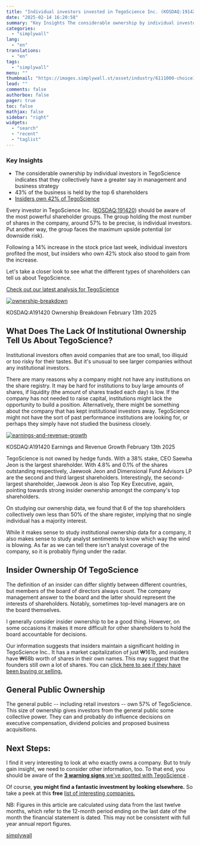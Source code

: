 ```yaml
---
title: "Individual investors invested in TegoScience Inc. (KOSDAQ:191420) up 14% last week, insiders too were rewarded"
date: "2025-02-14 16:20:58"
summary: "Key Insights The considerable ownership by individual investors in TegoScience indicates that they collectively have a greater say in management and business strategy 43% of the business is held by the top 6 shareholders Insiders own 42% of TegoScience Every investor in TegoScience Inc. (KOSDAQ:191420) should be aware of the..."
categories:
  - "simplywall"
lang:
  - "en"
translations:
  - "en"
tags:
  - "simplywall"
menu: ""
thumbnail: "https://images.simplywall.st/asset/industry/6111000-choice1-main-header/1585186710114"
lead: ""
comments: false
authorbox: false
pager: true
toc: false
mathjax: false
sidebar: "right"
widgets:
  - "search"
  - "recent"
  - "taglist"
---
```


### Key Insights

* The considerable ownership by individual investors in TegoScience indicates that they collectively have a greater say in management and business strategy
* 43% of the business is held by the top 6 shareholders
* [Insiders own 42% of TegoScience](https://simplywall.st/stocks/kr/pharmaceuticals-biotech/kosdaq-a191420/tegoscience-shares/ownership)

Every investor in TegoScience Inc. ([KOSDAQ:191420](https://simplywall.st/stocks/kr/pharmaceuticals-biotech/kosdaq-a191420/tegoscience-shares)) should be aware of the most powerful shareholder groups. The group holding the most number of shares in the company, around 57% to be precise, is individual investors. Put another way, the group faces the maximum upside potential (or downside risk).

Following a 14% increase in the stock price last week, individual investors profited the most, but insiders who own 42% stock also stood to gain from the increase.

Let's take a closer look to see what the different types of shareholders can tell us about TegoScience.

 [Check out our latest analysis for TegoScience](https://simplywall.st/stocks/kr/pharmaceuticals-biotech/kosdaq-a191420/tegoscience-shares) 

[![ownership-breakdown](https://images.simplywall.st/asset/chart/29157494-ownership-breakdown-1-dark/1739489928169)](https://simplywall.st/stocks/kr/pharmaceuticals-biotech/kosdaq-a191420/tegoscience-shares/ownership)

KOSDAQ:A191420 Ownership Breakdown February 13th 2025

What Does The Lack Of Institutional Ownership Tell Us About TegoScience?
------------------------------------------------------------------------

Institutional investors often avoid companies that are too small, too illiquid or too risky for their tastes. But it's unusual to see larger companies without any institutional investors.

There are many reasons why a company might not have any institutions on the share registry. It may be hard for institutions to buy large amounts of shares, if liquidity (the amount of shares traded each day) is low. If the company has not needed to raise capital, institutions might lack the opportunity to build a position. Alternatively, there might be something about the company that has kept institutional investors away. TegoScience might not have the sort of past performance institutions are looking for, or perhaps they simply have not studied the business closely.

[![earnings-and-revenue-growth](https://images.simplywall.st/asset/chart/29157494-earnings-and-revenue-growth-1-dark/1739489929974)](https://simplywall.st/stocks/kr/pharmaceuticals-biotech/kosdaq-a191420/tegoscience-shares/future)

KOSDAQ:A191420 Earnings and Revenue Growth February 13th 2025

TegoScience is not owned by hedge funds. With a 38% stake, CEO Saewha Jeon is the largest shareholder. With 4.8% and 0.1% of the shares outstanding respectively, Jaewook Jeon and Dimensional Fund Advisors LP are the second and third largest shareholders. Interestingly, the second-largest shareholder, Jaewook Jeon is also Top Key Executive, again, pointing towards strong insider ownership amongst the company's top shareholders.

On studying our ownership data, we found that 6 of the top shareholders collectively own less than 50% of the share register, implying that no single individual has a majority interest.

While it makes sense to study institutional ownership data for a company, it also makes sense to study analyst sentiments to know which way the wind is blowing. As far as we can tell there isn't analyst coverage of the company, so it is probably flying under the radar.

Insider Ownership Of TegoScience
--------------------------------

The definition of an insider can differ slightly between different countries, but members of the board of directors always count. The company management answer to the board and the latter should represent the interests of shareholders. Notably, sometimes top-level managers are on the board themselves.

I generally consider insider ownership to be a good thing. However, on some occasions it makes it more difficult for other shareholders to hold the board accountable for decisions.

Our information suggests that insiders maintain a significant holding in TegoScience Inc.. It has a market capitalization of just ₩161b, and insiders have ₩68b worth of shares in their own names. This may suggest that the founders still own a lot of shares. You can  [click here to see if they have been buying or selling.](https://simplywall.st/stocks/kr/pharmaceuticals-biotech/kosdaq-a191420/tegoscience-shares/ownership) 

General Public Ownership
------------------------

The general public -- including retail investors -- own 57% of TegoScience. This size of ownership gives investors from the general public some collective power. They can and probably do influence decisions on executive compensation, dividend policies and proposed business acquisitions.

Next Steps:
-----------

I find it very interesting to look at who exactly owns a company. But to truly gain insight, we need to consider other information, too. To that end, you should be aware of the  [**3 warning signs**  we've spotted with TegoScience](https://simplywall.st/stocks/kr/pharmaceuticals-biotech/kosdaq-a191420/tegoscience-shares) .

Of course, **you might find a fantastic investment by looking elsewhere.** So take a peek at this **free** [list of interesting companies.](https://simplywall.st/discover/investing-ideas/206/big-green-snowflakes)

NB: Figures in this article are calculated using data from the last twelve months, which refer to the 12-month period ending on the last date of the month the financial statement is dated. This may not be consistent with full year annual report figures.

[simplywall](https://simplywall.st/stocks/kr/pharmaceuticals-biotech/kosdaq-a191420/tegoscience-shares/news/individual-investors-invested-in-tegoscience-inc-kosdaq19142)
